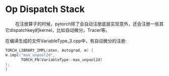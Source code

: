 # Op Dispatch Stack
&nbsp;&nbsp;&nbsp;&nbsp;&nbsp;&nbsp;&nbsp;&nbsp;在注册算子的时候，pytorch除了会自动注册底层实现意外，还会注册一些其它dispatchkey的kernel，比如自动微分，Tracer等。<br>

在编译生成的文件VariableType_3.cpp中，有自动微分的注册: <br>

```c++
TORCH_LIBRARY_IMPL(aten, Autograd, m) {
m.impl("max_unpool2d",
       TORCH_FN(VariableType::max_unpool2d)
);
}
```

